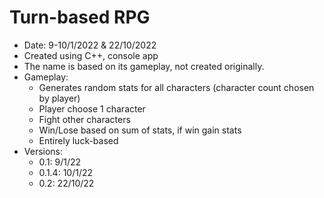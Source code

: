 # Turn-based RPG

- Date: 9-10/1/2022 & 22/10/2022
- Created using C++, console app
- The name is based on its gameplay, not created originally.
- Gameplay: 
	- Generates random stats for all characters (character count chosen by player)
	- Player choose 1 character
	- Fight other characters
	- Win/Lose based on sum of stats, if win gain stats
	- Entirely luck-based
- Versions:
	- 0.1: 9/1/22
	- 0.1.4: 10/1/22
	- 0.2: 22/10/22